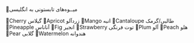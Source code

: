 🍒میــوه‌های تابستونی به انگلیسی

🔸Cherry
گیلاس
🔹Apricot
زردآلو
🔸Mango
انبه
🔹Cantaloupe
طالبی/گرمک
🔸Pineapple
آناناس
🔹Fig
انجیر
🔸Strawberry
توت فرنگی
🔹Plum
آلو
🔸Peach
هلو
🔹Pear
گلابی
🔸Watermelon 
هندوانه

